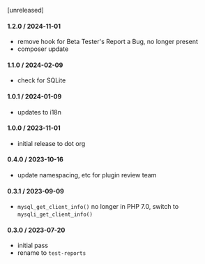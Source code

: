 [unreleased]

#### 1.2.0 / 2024-11-01
* remove hook for Beta Tester's Report a Bug, no longer present
* composer update

#### 1.1.0 / 2024-02-09
* check for SQLite

#### 1.0.1 / 2024-01-09
* updates to i18n

#### 1.0.0 / 2023-11-01
* initial release to dot org

#### 0.4.0 / 2023-10-16
* update namespacing, etc for plugin review team

#### 0.3.1 / 2023-09-09
* `mysql_get_client_info()` no longer in PHP 7.0, switch to `mysqli_get_client_info()`

#### 0.3.0 / 2023-07-20
* initial pass
* rename to `test-reports`
